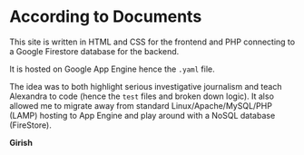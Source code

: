 # According to Documents

This site is written in HTML and CSS for the frontend and PHP connecting to a Google Firestore database for the backend.

It is hosted on Google App Engine hence the `.yaml` file.

The idea was to both highlight serious investigative journalism and teach Alexandra to code (hence the `test` files and broken down logic). It also allowed me to migrate away from standard Linux/Apache/MySQL/PHP (LAMP) hosting to App Engine and play around with a NoSQL database (FireStore).

**Girish**
